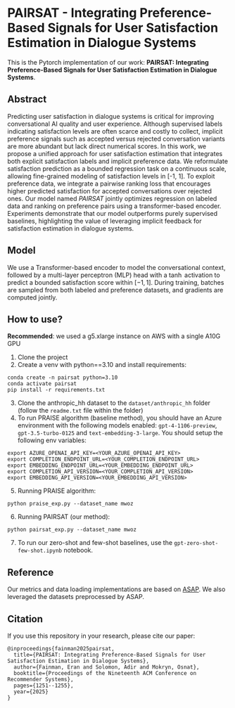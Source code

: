# PAIRSAT - Integrating Preference-Based Signals for User Satisfaction Estimation in Dialogue Systems

This is the Pytorch implementation of our work: **PAIRSAT: Integrating Preference-Based Signals for User Satisfaction Estimation in Dialogue Systems**.

## Abstract
Predicting user satisfaction in dialogue systems is critical for improving conversational AI quality and user experience. Although supervised labels indicating satisfaction levels are often scarce and costly to collect, implicit preference signals such as accepted versus rejected conversation variants are more abundant but lack direct numerical scores. In this work, we propose a unified approach for user satisfaction estimation that integrates both explicit satisfaction labels and implicit preference data. We reformulate satisfaction prediction as a bounded regression task on a continuous scale, allowing fine-grained modeling of satisfaction levels in [-1, 1]. To exploit preference data, we integrate a pairwise ranking loss that encourages higher predicted satisfaction for accepted conversations over rejected ones. Our model named $PAIRSAT$ jointly optimizes regression on labeled data and ranking on preference pairs using a transformer-based encoder. Experiments demonstrate that our model outperforms purely supervised baselines, highlighting the value of leveraging implicit feedback for satisfaction estimation in dialogue systems.

## Model
We use a Transformer-based encoder to model the conversational context, followed by a multi-layer perceptron (MLP) head with a $\tanh$ activation to predict a bounded satisfaction score within $[-1, 1]$. During training, batches are sampled from both labeled and preference datasets, and gradients are computed jointly.

## How to use?
**Recommended**: we used a g5.xlarge instance on AWS with a single A10G GPU

1. Clone the project
2. Create a venv with python==3.10 and install requirements:
```shell
conda create -n pairsat python=3.10
conda activate pairsat
pip install -r requirements.txt
```
3. Clone the anthropic_hh dataset to the `dataset/anthropic_hh` folder (follow the `readme.txt` file within the folder)
4. To run PRAISE algorithm (baseline method), you should have an Azure environment with the following models enabled: `gpt-4-1106-preview`, `gpt-3.5-turbo-0125` and `text-embedding-3-large`. You should setup the following env variables:
```shell
export AZURE_OPENAI_API_KEY=<YOUR_AZURE_OPENAI_API_KEY>
export COMPLETION_ENDPOINT_URL=<YOUR_COMPLETION_ENDPOINT_URL>
export EMBEDDING_ENDPOINT_URL=<YOUR_EMBEDDING_ENDPOINT_URL>
export COMPLETION_API_VERSION=<YOUR_COMPLETION_API_VERSION>
export EMBEDDING_API_VERSION=<YOUR_EMBEDDING_API_VERSION>
```
5. Running PRAISE algorithm:
```shell
python praise_exp.py --dataset_name mwoz
```
6. Running PAIRSAT (our method):
```shell
python pairsat_exp.py --dataset_name mwoz
```
7. To run our zero-shot and few-shot baselines, use the `gpt-zero-shot-few-shot.ipynb` notebook.

## Reference
Our metrics and data loading implementations are based on [ASAP](https://github.com/smartyfh/asap#). We also leveraged the datasets preprocessed by ASAP.

## Citation
If you use this repository in your research, please cite our paper:
```bibtext
@inproceedings{fainman2025pairsat,
  title={PAIRSAT: Integrating Preference-Based Signals for User Satisfaction Estimation in Dialogue Systems},
  author={Fainman, Eran and Solomon, Adir and Mokryn, Osnat},
  booktitle={Proceedings of the Nineteenth ACM Conference on Recommender Systems},
  pages={1251--1255},
  year={2025}
}
```